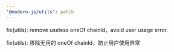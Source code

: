 ```yaml
---
'@modern-js/utils': patch
---
```


fix(utils): remove useless oneOf chainId，avoid user usage error.

fix(utils): 移除无用的 oneOf chainId，防止用户使用异常
